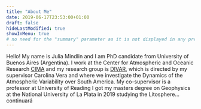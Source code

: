 ```yaml
---
title: "About Me"
date: 2019-06-17T23:53:00+01:00
draft: false
hideLastModified: true
showInMenu: true
# no need for the "summary" parameter as it is not displayed in any previews
---
```


Hello! My name is Julia Mindlin and I am PhD candidate from University of Buenos Aires (Argentina). I work at the Center for Atmospheric and Oceanic Research [CIMA](http://www.cima.fcen.uba.ar/) and my research group is [DIVAR](http://www.cima.fcen.uba.ar/divar.php), which is directed by my supervisor Carolina Vera and where we investigate the Dynamics of the Atmospheric Variability over South America. My co-supervisor is a professor at University of Reading I got my masters degree on Geophysics at the National University of La Plata in 2019 studying the Litosphere... continuará

